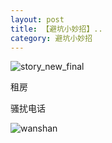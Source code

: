 ```yaml
---
layout: post
title: 【避坑小妙招】..
category: 避坑小妙招
---
```

![story_new_final](http://rdr022gcy.hd-bkt.clouddn.com/img/story_new_final_0322.png)
<p>租房</p>
<p>骚扰电话</p>

![wanshan](http://rdr022gcy.hd-bkt.clouddn.com/img/wanshan.png)
  




